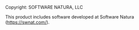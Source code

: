 Copyright: SOFTWARE NATURA, LLC

This product includes software developed at Software Natura (https://swnat.com/).